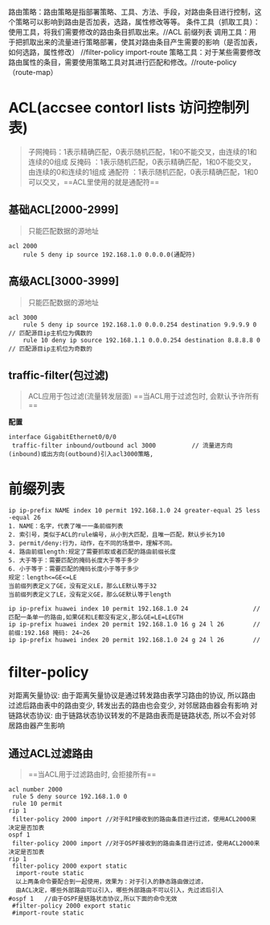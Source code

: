 路由策略：路由策略是指部署策略、工具、方法、手段，对路由条目进行控制，这个策略可以影响到路由是否加表，选路，属性修改等等。
	条件工具（抓取工具）：使用工具，将我们需要修改的路由条目抓取出来。//ACL 前缀列表
   调用工具：用于把抓取出来的流量进行策略部署，使其对路由条目产生需要的影响（是否加表，如何选路，属性修改） //filter-policy import-route
   策略工具：对于某些需要修改路由属性的条目，需要使用策略工具对其进行匹配和修改。//route-policy（route-map）

# ACL(accsee contorl lists 访问控制列表)

>子网掩码：1表示精确匹配，0表示随机匹配，1和0不能交叉，由连续的1和连续的0组成
>反掩码  ：1表示随机匹配，0表示精确匹配，1和0不能交叉，由连续的0和连续的1组成
>通配符  ：1表示随机匹配，0表示精确匹配，1和0可以交叉，==ACL里使用的就是通配符==

## 基础ACL[2000-2999]

>只能匹配数据的源地址

```
acl 2000
	rule 5 deny ip source 192.168.1.0 0.0.0.0(通配符)
```

## 高级ACL[3000-3999]

>只能匹配数据的源地址 

```
acl 3000
	rule 5 deny ip source 192.168.1.0 0.0.0.254 destination 9.9.9.9 0      // 匹配源目ip主机位为偶数的
	rule 10 deny ip source 192.168.1.1 0.0.0.254 destination 8.8.8.8 0     // 匹配源目ip主机位为奇数的
```

## traffic-filter(包过滤)

>ACL应用于包过滤(流量转发层面)
>==当ACL用于过滤包时, 会默认予许所有==

**配置**
```
interface GigabitEthernet0/0/0              
 traffic-filter inbound/outbound acl 3000          // 流量进方向(inbound)或出方向(outbound)引入acl3000策略,
```

# 前缀列表

```
ip ip-prefix NAME index 10 permit 192.168.1.0 24 greater-equal 25 less -equal 26
1. NAME：名字，代表了唯一一条前缀列表
2. 索引号，类似于ACL的rule编号，从小到大匹配，且唯一匹配，默认步长为10
3. permit/deny:行为，动作，在不同的场景中，理解不同。
4. 路由前缀length:规定了需要抓取或者匹配的路由前缀长度
5. 大于等于：需要匹配的掩码长度大于等于多少
6. 小于等于：需要匹配的掩码长度小于等于多少
规定：length<=GE<=LE
当前缀列表定义了GE，没有定义LE，那么LE默认等于32
当前缀列表定义了LE，没有定义GE，那么GE默认等于length

ip ip-prefix huawei index 10 permit 192.168.1.0 24                  //匹配一条单一的路由,如果GE和LE都没有定义,那么GE=LE=LEGTH
ip ip-prefix huawei index 20 permit 192.168.1.0 16 g 24 l 26        //前缀:192.168 掩码: 24~26
ip ip-prefix huawei index 20 permit 192.168.1.0 24 g 24 l 26        //
```

# filter-policy

对距离矢量协议: 由于距离矢量协议是通过转发路由表学习路由的协议, 所以路由过滤后路由表中的路由变少, 转发出去的路由也会变少, 对邻居路由器会有影响
对链路状态协议: 由于链路状态协议转发的不是路由表而是链路状态, 所以不会对邻居路由器产生影响

## 通过ACL过滤路由

>==当ACL用于过滤路由时, 会拒接所有==

```
acl number 2000
 rule 5 deny source 192.168.1.0 0
 rule 10 permit
rip 1
 filter-policy 2000 import //对于RIP接收到的路由条目进行过滤，使用ACL2000来决定是否加表
ospf 1
 filter-policy 2000 import //对于OSPF接收到的路由条目进行过滤，使用ACL2000来决定是否加表
rip 1
 filter-policy 2000 export static
  import-route static
  以上两条命令要配合到一起使用，效果为：对于引入的静态路由做过滤，
  由ACL决定，哪些外部路由可以引入，哪些外部路由不可以引入，先过滤后引入
#ospf 1   //由于OSPF是链路状态协议,所以下面的命令无效
 #filter-policy 2000 export static
 #import-route static
```

